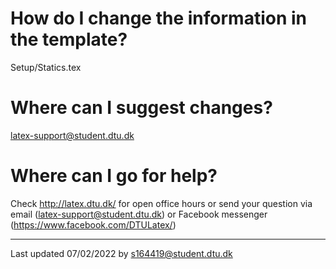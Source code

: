 # How do I change the information in the template?
Setup/Statics.tex

# Where can I suggest changes?
latex-support@student.dtu.dk

# Where can I go for help?
Check http://latex.dtu.dk/ for open office hours or send your question via email (latex-support@student.dtu.dk) or Facebook messenger (https://www.facebook.com/DTULatex/)

---
Last updated 07/02/2022 by s164419@student.dtu.dk